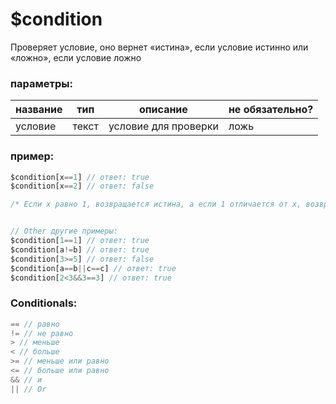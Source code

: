 # $condition
Проверяет условие, оно вернет «истина», если условие истинно
или «ложно», если условие ложно


### параметры:
| название | тип | описание | не обязательно? |
| ---- | ---- | ------------| --------- |
| условие | текст | условие для проверки | ложь |

### пример:

```js
$condition[x==1] // ответ: true
$condition[x==2] // ответ: false

/* Если х равно 1, возвращается истина, а если 1 отличается от х, возвращается ложь. */


// Other другие примеры:
$condition[1==1] // ответ: true
$condition[a!=b] // ответ: true
$condition[3>=5] // ответ: false
$condition[a==b||c==c] // ответ: true
$condition[2<3&&3==3] // ответ: true
```

### Conditionals:
```js
== // равно 
!= // не равно
> // меньше
< // больше
>= // меньше или равно
<= // больше или равно
&& // и
|| // Or
```
